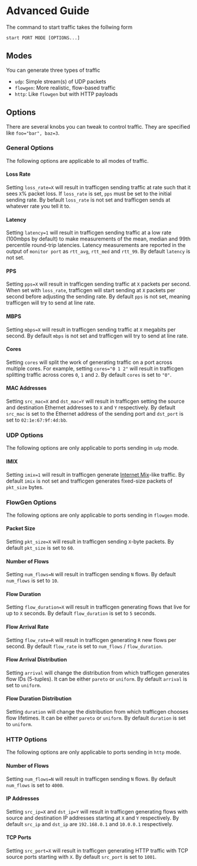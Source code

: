 # Advanced Guide

The command to start traffic takes the follwing form

```
start PORT MODE [OPTIONS...]
```

## Modes

You can generate three types of traffic
+ `udp`: Simple stream(s) of UDP packets
+ `flowgen`: More realistic, flow-based traffic
+ `http`: Like `flowgen` but with HTTP payloads

## Options 

There are several knobs you can tweak to control traffic. They are specified
like `foo="bar", baz=3`.

### General Options

The following options are applicable to all modes of traffic.

#### Loss Rate 

Setting `loss_rate=X` will result in trafficgen sending traffic at rate such
that it sees `X`% packet loss. If `loss_rate` is set, `pps` must be set to the
initial sending rate. By befault `loss_rate` is not set and trafficgen sends at
whatever rate you tell it to.

#### Latency

Setting `latency=1` will result in trafficgen sending traffic at a low rate
(100mbps by default) to make measurements of the mean, median and 99th
percentile round-trip latencies. Latency measurements are reported in the output
of `monitor port` as `rtt_avg`, `rtt_med` and `rtt_99`. By default `latency` is
not set.

#### PPS

Setting `pps=X` will result in trafficgen sending traffic at `X` packets per
second. When set with `loss_rate`, trafficgen will start sending at `X` packets
per second before adjusting the sending rate. By default `pps` is not set,
meaning trafficgen will try to send at line rate.

#### MBPS

Setting `mbps=X` will result in trafficgen sending traffic at `X` megabits per
second. By default `mbps` is not set and trafficgen will try to send at line
rate.

#### Cores

Setting `cores` will split the work of generating traffic on a port across
multiple cores. For example, setting `cores="0 1 2"` will result in trafficgen
splitting traffic across cores `0`, `1` and `2`. By default `cores` is set to
`"0"`.

#### MAC Addresses

Setting `src_mac=X` and `dst_mac=Y` will result in trafficgen setting the source
and destination Ethernet addresses to `X` and `Y` respectively. By default
`src_mac` is set to the Ethernet address of the sending port and `dst_port` is
set to `02:1e:67:9f:4d:bb`.

### UDP Options

The following options are only applicable to ports sending in `udp` mode.

#### IMIX

Setting `imix=1` will result in trafficgen generate [Internet
Mix](https://en.wikipedia.org/wiki/Internet_Mix)-like traffic. By default `imix`
is not set and trafficgen generates fixed-size packets of `pkt_size` bytes.

### FlowGen Options

The following options are only applicable to ports sending in `flowgen` mode.

#### Packet Size

Setting `pkt_size=X` will result in trafficgen sending `X`-byte packets. By
default `pkt_size` is set to `60`.

#### Number of Flows

Setting `num_flows=N` will result in trafficgen sending `N` flows. By default
`num_flows` is set to `10`.

#### Flow Duration

Setting `flow_duration=X` will result in trafficgen generating flows that live
for up to `X` seconds. By default `flow_duration` is set to `5` seconds.

#### Flow Arrival Rate

Setting `flow_rate=R` will result in trafficgen generating `R` new flows per
second. By default `flow_rate` is set to `num_flows` / `flow_duration`.

#### Flow Arrival Distribution

Setting `arrival` will change the distribution from which trafficgen generates
flow IDs (5-tuples). It can be either `pareto` or `uniform`. By default
`arrival` is set to `uniform`.

#### Flow Duration Distribution

Setting `duration` will change the distribution from which trafficgen chooses
flow lifetimes. It can be either `pareto` or `uniform`. By default
`duration` is set to `uniform`.

### HTTP Options

The following options are only applicable to ports sending in `http` mode.

#### Number of Flows

Setting `num_flows=N` will result in trafficgen sending `N` flows. By default
`num_flows` is set to `4000`.

#### IP Addresses

Setting `src_ip=X` and `dst_ip=Y` will result in trafficgen generating flows
with source and destination IP addresses starting at `X` and `Y` respectively.
By default `src_ip` and `dst_ip` are `192.168.0.1` and `10.0.0.1` respectively.

#### TCP Ports

Setting `src_port=X` will result in trafficgen generating HTTP traffic with TCP
source ports starting with `X`. By default `src_port` is set to `1001`.
